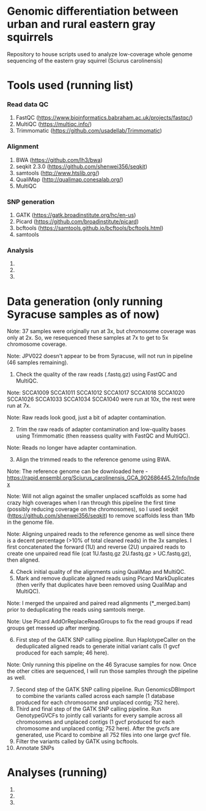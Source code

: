 # Genomic differentiation between urban and rural eastern gray squirrels #
Repository to house scripts used to analyze low-coverage whole genome sequencing of the eastern gray squirrel (Sciurus carolinensis)

# Tools used (running list) #
### Read data QC ###
1) FastQC (https://www.bioinformatics.babraham.ac.uk/projects/fastqc/)
2) MultiQC (https://multiqc.info/)
3) Trimmomatic (https://github.com/usadellab/Trimmomatic)
### Alignment ###
1) BWA (https://github.com/lh3/bwa)
2) seqkit 2.3.0 (https://github.com/shenwei356/seqkit)
3) samtools (http://www.htslib.org/)
4) QualiMap (http://qualimap.conesalab.org/)
5) MultiQC
### SNP generation ###
1) GATK (https://gatk.broadinstitute.org/hc/en-us)
2) Picard (https://github.com/broadinstitute/picard)
3) bcftools (https://samtools.github.io/bcftools/bcftools.html)
4) samtools
### Analysis ###
1)
2)
3)

# Data generation (only running Syracuse samples as of now) #

Note: 37 samples were originally run at 3x, but chromosome coverage was only at 2x. So, we resequenced these samples at 7x to get to 5x chromosome coverage.

Note: JPV022 doesn't appear to be from Syracuse, will not run in pipeline (46 samples remaining).

1) Check the quality of the raw reads (.fastq.gz) using FastQC and MultiQC.

Note: SCCA1009 SCCA1011 SCCA1012 SCCA1017 SCCA1018 SCCA1020 SCCA1026 SCCA1033 SCCA1034 SCCA1040 were run at 10x, the rest were run at 7x.

Note: Raw reads look good, just a bit of adapter contamination.

2) Trim the raw reads of adapter contamination and low-quality bases using Trimmomatic (then reassess quality with FastQC and MultiQC).

Note: Reads no longer have adapter contamination.

3) Align the trimmed reads to the reference genome using BWA.

Note: The reference genome can be downloaded here - https://rapid.ensembl.org/Sciurus_carolinensis_GCA_902686445.2/Info/Index

Note: Will not align against the smaller unplaced scaffolds as some had crazy high coverages when I ran through this pipeline the first time (possibly reducing coverage on the chromosomes), so I used seqkit (https://github.com/shenwei356/seqkit) to remove scaffolds less than 1Mb in the genome file.

Note: Aligning unpaired reads to the reference genome as well since there is a decent percentage (>10% of total cleaned reads) in the 3x samples. I first concatenated the forward (1U) and reverse (2U) unpaired reads to create one unpaired read file (cat 1U.fastq.gz 2U.fastq.gz > UC.fastq.gz), then aligned.

4) Check initial quality of the alignments using QualiMap and MultiQC.
5) Mark and remove duplicate aligned reads using Picard MarkDuplicates (then verify that duplicates have been removed using QualiMap and MultiQC).

Note: I merged the unpaired and paired read alignments (*_merged.bam) prior to deduplicating the reads using samtools merge.

Note: Use Picard AddOrReplaceReadGroups to fix the read groups if read groups get messed up after merging.

6) First step of the GATK SNP calling pipeline. Run HaplotypeCaller on the deduplicated aligned reads to generate initial variant calls (1 gvcf produced for each sample; 46 here).

Note: Only running this pipeline on the 46 Syracuse samples for now. Once the other cities are sequenced, I will run those samples through the pipeline as well.

7) Second step of the GATK SNP calling pipeline. Run GenomicsDBImport to combine the variants called across each sample (1 database produced for each chromosome and unplaced contig; 752 here).
8) Third and final step of the GATK SNP calling pipeline. Run GenotypeGVCFs to jointly call variants for every sample across all chromosomes and unplaced contigs (1 gvcf produced for each chromosome and unplaced contig; 752 here). After the gvcfs are generated, use Picard to combine all 752 files into one large gvcf file.
9) Filter the variants called by GATK using bcftools.
10) Annotate SNPs

# Analyses (running) #
1)
2)
3)

